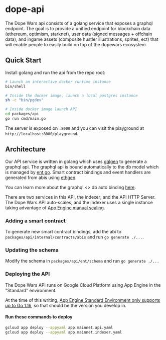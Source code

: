 # dope-api

The Dope Wars api consists of a golang service that exposes a graphql endpoint. The goal is to provide a unified endpoint for blockchain data (ethereum, optimism, starknet), user data (signed messages + offchain data), and ingame assets (composite hustler illustrations, sprites, ect) that will enable people to easily build on top of the dopewars ecosystem.

## Quick Start

Install golang and run the api from the repo root:

```bash
# Launch an interactive docker runtime instance
bin/shell

# Inside the docker image, launch a local postgres instance
sh -c "bin/pgdev"

# Inside docker image launch API
cd packages/api
go run cmd/main.go
```

The server is exposed on `:8000` and you can visit the playground at `http://localhost:8000/playground`.

## Architecture

Our API service is written in golang which uses [gqlgen](https://github.com/99designs/gqlgen) to generate a graphql api. The graphql api is bound automatically to the db model which is managed by [ent.go](https://github.com/ent/ent). Smart contract bindings and event handlers are generated from abis using [ethgen](https://github.com/withtally/synceth).

You can learn more about the graphql <> db auto binding [here](https://entgo.io/docs/tutorial-todo-gql).

There are two services in this API, the indexer; and the API HTTP Server. The Dope Wars API auto-scales, and the indexer uses a single instance taking advantage of [App Engine manual scaling](https://cloud.google.com/appengine/docs/standard/go/how-instances-are-managed).

### Adding a smart contract

To generate new smart contract bindings, add the abi to `packages/api/internal/contracts/abis` and run `go generate ./...`.

### Updating the schema

Modify the schema in `packages/api/ent/schema` and run `go generate ./...`

### Deploying the API

The Dope Wars API runs on Google Cloud Platform using App Engine in the "Standard" environment.

At the time of this writing, [App Engine Standard Environment only supports up to Go 1.16](https://cloud.google.com/appengine/docs/the-appengine-environments), so that should be the version you develop in.

#### Run these commands to deploy

```bash
gcloud app deploy --appyaml app.mainnet.api.yaml
gcloud app deploy --appyaml app.mainnet.indexer.yaml
```

